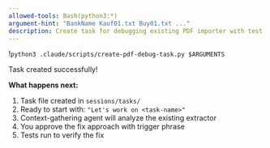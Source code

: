 ```yaml
---
allowed-tools: Bash(python3:*)
argument-hint: "BankName Kauf01.txt Buy01.txt ..."
description: Create task for debugging existing PDF importer with test files
---
```


!`python3 .claude/scripts/create-pdf-debug-task.py $ARGUMENTS`

Task created successfully!

**What happens next:**
1. Task file created in `sessions/tasks/`
2. Ready to start with: `"Let's work on <task-name>"`
3. Context-gathering agent will analyze the existing extractor
4. You approve the fix approach with trigger phrase
5. Tests run to verify the fix
